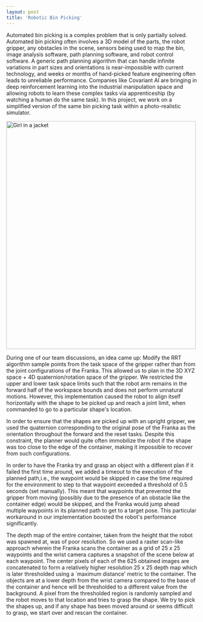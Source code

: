 ```yaml
---
layout: post
title: 'Robotic Bin Picking'
---
```


Automated bin picking is a complex problem that is only partially solved. Automated bin picking often involves a 3D model of the parts, the robot gripper, any obstacles in the scene, sensors being used to map the bin, image analysis software, path planning software, and robot control software. A generic path planning algorithm that can handle infinite variations in part sizes and orientations is near-impossible with current technology, and weeks or months of hand-picked feature engineering often leads to unreliable performance. Companies like Covariant AI are bringing in deep reinforcement learning into the industrial manipulation space and allowing robots to learn these complex tasks via apprenticeship (by watching a human do the same task). In this project, we work on a simplified version of the same bin picking task within a photo-realistic simulator.

<img src="/img/proj-2/" alt="Girl in a jacket" width="500" height="600"> 

During one of our team discussions, an idea came up: Modify the RRT algorithm sample points from the task space of the gripper rather than from the joint configurations of the Franka. This allowed us to plan in the 3D XYZ space + 4D quaternion/rotation space of the gripper. We restricted the upper and lower task space limits such that the robot arm remains in the forward half of the workspace bounds and does not perform unnatural motions. However, this implementation caused the robot to align itself horizontally with the shape to be picked up and reach a joint limit, when commanded to go to a particular shape's location. 

In order to ensure that the shapes are picked up with an upright gripper, we used the quaternion corresponding to the original pose of the Franka as the orientation throughout the forward and the reset tasks. Despite this constraint, the planner would quite often immobilize the robot if the shape was too close to the edge of the container, making it impossible to recover from such configurations.

In order to have the Franka try and grasp an object with a different plan if it failed the first time around, we added a timeout to the execution of the planned path,i.e., the waypoint would be skipped in case the time required for the environment to step to that waypoint exceeded a threshold of 0.5 seconds (set manually). This meant that waypoints that prevented the gripper from moving (possibly due to the presence of an obstacle like the container edge) would be skipped, and the Franka would jump ahead multiple waypoints in its planned path to get to a target pose. This particular workaround in our implementation boosted the robot's performance significantly.

The depth map of the entire container, taken from the height that the robot was spawned at, was of poor resolution. So we used a raster scan-like approach wherein the Franka scans the container as a grid of 25 x 25 waypoints and the wrist camera captures a snapshot of the scene below at each waypoint. The center pixels of each of the 625 obtained images are concatenated to form a relatively higher resolution 25 x 25 depth map which is later thresholded using a `maximum distance' metric to the container. The objects are at a lower depth from the wrist camera compared to the base of the container and hence will be thresholded to a different value from the background. A pixel from the thresholded region is randomly sampled and the robot moves to that location and tries to grasp the shape. We try to pick the shapes up, and if any shape has been moved around or seems difficult to grasp, we start over and rescan the container.
